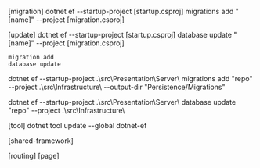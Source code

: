[migration]
dotnet ef --startup-project [startup.csproj] migrations add "[name]" --project [migration.csproj]

[update]
dotnet ef --startup-project [startup.csproj] database update "[name]" --project [migration.csproj]

    migration add
    database update

dotnet ef --startup-project .\src\Presentation\Server\ migrations add "repo" --project .\src\Infrastructure\ --output-dir "Persistence/Migrations"

dotnet ef --startup-project .\src\Presentation\Server\ database update "repo" --project .\src\Infrastructure\



[tool]
dotnet tool update --global dotnet-ef


[shared-framework]
	<ItemGroup>
    	<FrameworkReference Include="Microsoft.AspNetCore.App" />
	</ItemGroup>


[routing] [page]
    <Router AppAssembly="@typeof(App).Assembly"
        AdditionalAssemblies="new[] {
            typeof([PAGE.RAZOR]).Assembly
        }">
